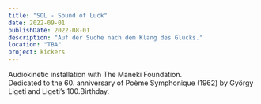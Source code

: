 ```yaml
---
title: "SOL - Sound of Luck"
date: 2022-09-01
publishDate: 2022-08-01
description: "Auf der Suche nach dem Klang des Glücks."
location: "TBA"
project: kickers
---
```

Audiokinetic installation with The Maneki Foundation.  
Dedicated to the 60. anniversary of Poème Symphonique (1962) by György Ligeti and Ligeti’s 100.Birthday.

